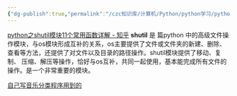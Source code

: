 ```yaml
---
{"dg-publish":true,"permalink":"/czc知识库/计算机/Python/python学习/python模块/python模块-shutil：高级文件操作模块/","dgPassFrontmatter":true,"created":"2024-12-07T08:39:46.935+08:00","updated":"2024-12-08T12:19:23.706+08:00"}
---
```



[python之shutil模块11个常用函数详解 - 知乎](https://zhuanlan.zhihu.com/p/213919757)
**shutil** 是 篇python 中的高级文件操作模块，与os模块形成互补的关系，os主要提供了文件或文件夹的新建、删除、查看等方法，还提供了对文件以及目录的路径操作。shutil模块提供了移动、复制、 压缩、解压等操作，恰好与os互补，共同一起使用，基本能完成所有文件的操作。是一个非常重要的模块。



<u>自己写音乐分类程序用到的</u>


